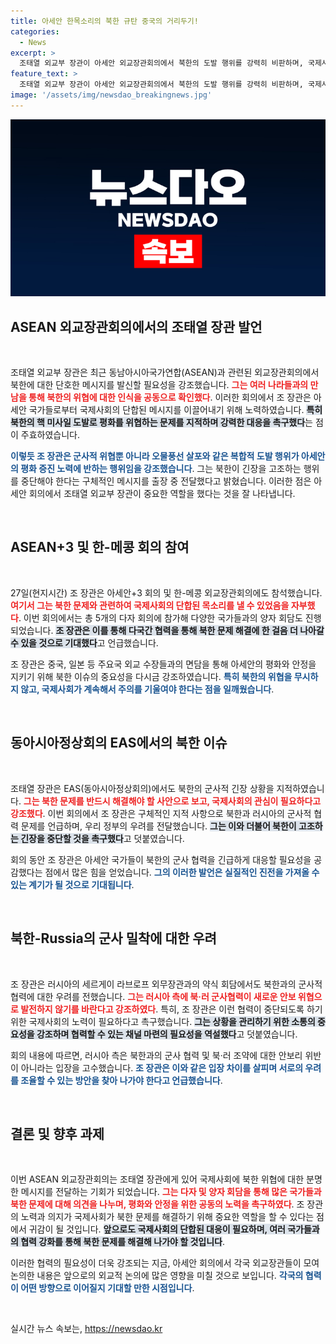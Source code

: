 ```yaml
---
title: 아세안 한목소리의 북한 규탄 중국의 거리두기!
categories:
  - News
excerpt: >
  조태열 외교부 장관이 아세안 외교장관회의에서 북한의 도발 행위를 강력히 비판하며, 국제사회가 단결된 메시지를 전달했다고 밝혔습니다. 이 회의에서 그는 아세안 국가들과의 협력을 통한 평화 유지의 중요성을 강조했습니다.
feature_text: >
  조태열 외교부 장관이 아세안 외교장관회의에서 북한의 도발 행위를 강력히 비판하며, 국제사회가 단결된 메시지를 전달했다고 밝혔습니다. 이 회의에서 그는 아세안 국가들과의 협력을 통한 평화 유지의 중요성을 강조했습니다.
image: '/assets/img/newsdao_breakingnews.jpg'
---
```


<p><img src="/assets/img/newsdao_breakingnews.jpg" alt="ranknews 속보" /></p>

<h2 data-ke-size="size26">ASEAN 외교장관회의에서의 조태열 장관 발언</h2>

<p data-ke-size="size16">&nbsp;</p>

<p>조태열 외교부 장관은 최근 동남아시아국가연합(ASEAN)과 관련된 외교장관회의에서 북한에 대한 단호한 메시지를 발신할 필요성을 강조했습니다. <b><span style="color: #ee2323;">그는 여러 나라들과의 만남을 통해 북한의 위협에 대한 인식을 공동으로 확인했다</span></b>. 이러한 회의에서 조 장관은 아세안 국가들로부터 국제사회의 단합된 메시지를 이끌어내기 위해 노력하였습니다. <b><span style="background-color: #21538527;">특히 북한의 핵 미사일 도발로 평화를 위협하는 문제를 지적하며 강력한 대응을 촉구했다</span></b>는 점이 주효하였습니다. </p>

<p><b><span style="color: #1a5490;">이렇듯 조 장관은 군사적 위협뿐 아니라 오물풍선 살포와 같은 복합적 도발 행위가 아세안의 평화 증진 노력에 반하는 행위임을 강조했습니다</span></b>. 그는 북한이 긴장을 고조하는 행위를 중단해야 한다는 구체적인 메시지를 출장 중 전달했다고 밝혔습니다. 이러한 점은 아세안 회의에서 조태열 외교부 장관이 중요한 역할을 했다는 것을 잘 나타냅니다. </p>

<p>&nbsp;</p>

<h2 data-ke-size="size26">ASEAN+3 및 한-메콩 회의 참여</h2>

<p data-ke-size="size16">&nbsp;</p>

<p>27일(현지시간) 조 장관은 아세안+3 회의 및 한-메콩 외교장관회의에도 참석했습니다. <b><span style="color: #ee2323;">여기서 그는 북한 문제와 관련하여 국제사회의 단합된 목소리를 낼 수 있었음을 자부했다</span></b>. 이번 회의에서는 총 5개의 다자 회의에 참가해 다양한 국가들과의 양자 회담도 진행되었습니다. <b><span style="background-color: #21538527;">조 장관은 이를 통해 다국간 협력을 통해 북한 문제 해결에 한 걸음 더 나아갈 수 있을 것으로 기대했다</span></b>고 언급했습니다. </p>

<p>조 장관은 중국, 일본 등 주요국 외교 수장들과의 면담을 통해 아세안의 평화와 안정을 지키기 위해 북한 이슈의 중요성을 다시금 강조하였습니다. <b><span style="color: #1a5490;">특히 북한의 위협을 무시하지 않고, 국제사회가 계속해서 주의를 기울여야 한다는 점을 일깨웠습니다</span></b>. </p>

<p>&nbsp;</p>

<h2 data-ke-size="size26">동아시아정상회의 EAS에서의 북한 이슈</h2>

<p data-ke-size="size16">&nbsp;</p>

<p>조태열 장관은 EAS(동아시아정상회의)에서도 북한의 군사적 긴장 상황을 지적하였습니다. <b><span style="color: #ee2323;">그는 북한 문제를 반드시 해결해야 할 사안으로 보고, 국제사회의 관심이 필요하다고 강조했다</span></b>. 이번 회의에서 조 장관은 구체적인 지적 사항으로 북한과 러시아의 군사적 협력 문제를 언급하며, 우리 정부의 우려를 전달했습니다. <b><span style="background-color: #21538527;">그는 이와 더불어 북한이 고조하는 긴장을 중단할 것을 촉구했다</span></b>고 덧붙였습니다. </p>

<p>회의 동안 조 장관은 아세안 국가들이 북한의 군사 협력을 긴급하게 대응할 필요성을 공감했다는 점에서 많은 힘을 얻었습니다. <b><span style="color: #1a5490;">그의 이러한 발언은 실질적인 진전을 가져올 수 있는 계기가 될 것으로 기대됩니다</span></b>. </p>

<p>&nbsp;</p>

<h2 data-ke-size="size26">북한-Russia의 군사 밀착에 대한 우려</h2>

<p data-ke-size="size16">&nbsp;</p>

<p>조 장관은 러시아의 세르게이 라브로프 외무장관과의 약식 회담에서도 북한과의 군사적 협력에 대한 우려를 전했습니다. <b><span style="color: #ee2323;">그는 러시아 측에 북·러 군사협력이 새로운 안보 위협으로 발전하지 않기를 바란다고 강조하였다</span></b>. 특히, 조 장관은 이런 협력이 중단되도록 하기 위한 국제사회의 노력이 필요하다고 촉구했습니다. <b><span style="background-color: #21538527;">그는 상황을 관리하기 위한 소통의 중요성을 강조하며 협력할 수 있는 채널 마련의 필요성을 역설했다</span></b>고 덧붙였습니다.</p>

<p>회의 내용에 따르면, 러시아 측은 북한과의 군사 협력 및 북·러 조약에 대한 안보리 위반이 아니라는 입장을 고수했습니다. <b><span style="color: #1a5490;">조 장관은 이와 같은 입장 차이를 살피며 서로의 우려를 조율할 수 있는 방안을 찾아 나가야 한다고 언급했습니다</span></b>. </p>

<p>&nbsp;</p>

<h2 data-ke-size="size26">결론 및 향후 과제</h2>

<p data-ke-size="size16">&nbsp;</p>

<p>이번 ASEAN 외교장관회의는 조태열 장관에게 있어 국제사회에 북한 위협에 대한 분명한 메시지를 전달하는 기회가 되었습니다. <b><span style="color: #ee2323;">그는 다자 및 양자 회담을 통해 많은 국가들과 북한 문제에 대해 의견을 나누며, 평화와 안정을 위한 공동의 노력을 촉구하였다</span></b>. 조 장관의 노력과 의지가 국제사회가 북한 문제를 해결하기 위해 중요한 역할을 할 수 있다는 점에서 귀감이 될 것입니다. <b><span style="background-color: #21538527;">앞으로도 국제사회의 단합된 대응이 필요하며, 여러 국가들과의 협력 강화를 통해 북한 문제를 해결해 나가야 할 것입니다</span></b>.</p>

<p>이러한 협력의 필요성이 더욱 강조되는 지금, 아세안 회의에서 각국 외교장관들이 모여 논의한 내용은 앞으로의 외교적 논의에 많은 영향을 미칠 것으로 보입니다. <b><span style="color: #1a5490;">각국의 협력이 어떤 방향으로 이어질지 기대할 만한 시점입니다</span></b>. </p>

<p>&nbsp;</p>
실시간 뉴스 속보는, <a href="https://newsdao.kr" rel="dofollow">https://newsdao.kr</a>


